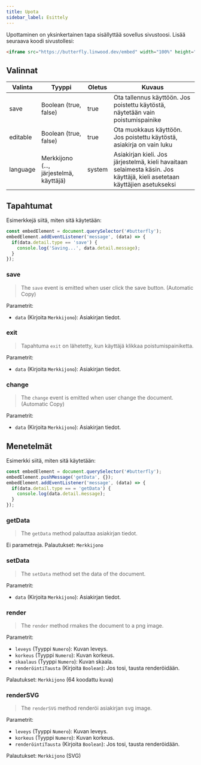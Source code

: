 ```yaml
---
title: Upota
sidebar_label: Esittely
---
```


Upottaminen on yksinkertainen tapa sisällyttää sovellus sivustoosi. Lisää seuraava koodi sivustollesi:

```html
<iframe src="https://butterfly.linwood.dev/embed" width="100%" height="500px" allowtransparency="true"></iframe>
```

## Valinnat

| Valinta  | Tyyppi                                  | Oletus | Kuvaus                                                                                                                    |
| -------- | --------------------------------------- | ------ | ------------------------------------------------------------------------------------------------------------------------- |
| save     | Boolean (true, false)                   | true   | Ota tallennus käyttöön. Jos poistettu käytöstä, näytetään vain poistumispainike                                           |
| editable | Boolean (true, false)                   | true   | Ota muokkaus käyttöön. Jos poistettu käytöstä, asiakirja on vain luku                                                     |
| language | Merkkijono (..., järjestelmä, käyttäjä) | system | Asiakirjan kieli. Jos järjestelmä, kieli havaitaan selaimesta käsin. Jos käyttäjä, kieli asetetaan käyttäjien asetukseksi |

## Tapahtumat

Esimerkkejä siitä, miten sitä käytetään:

```javascript
const embedElement = document.querySelector('#butterfly');
embedElement.addEventListener('message', (data) => {
  if(data.detail.type == 'save') {
    console.log('Saving...', data.detail.message);
  }
});
```

### save

> The `save` event is emitted when user click the save button. (Automatic Copy)

Parametrit:

* `data` (Kirjoita `Merkkijono`): Asiakirjan tiedot.

### exit

> Tapahtuma `exit` on lähetetty, kun käyttäjä klikkaa poistumispainiketta.

Parametrit:

* `data` (Kirjoita `Merkkijono`): Asiakirjan tiedot.

### change

> The `change` event is emitted when user change the document. (Automatic Copy)

Parametrit:

* `data` (Kirjoita `Merkkijono`): Asiakirjan tiedot.

## Menetelmät

Esimerkki siitä, miten sitä käytetään:

```javascript
const embedElement = document.querySelector('#butterfly');
embedElement.pushMessage('getData', {});
embedElement.addEventListener('message', (data) => {
  if(data.detail.type == = 'getData') {
    console.log(data.detail.message);
  }
});
```

### getData

> The `getData` method palauttaa asiakirjan tiedot.

Ei parametreja. Palautukset: `Merkkijono`

### setData

> The `setData` method set the data of the document.

Parametrit:

* `data` (Kirjoita `Merkkijono`): Asiakirjan tiedot.

### render

> The `render` method rmakes the document to a png image.

Parametrit:

* `leveys` (Tyyppi `Numero`): Kuvan leveys.
* `korkeus` (Tyyppi `Numero`): Kuvan korkeus.
* `skaalaus` (Tyyppi `Numero`): Kuvan skaala.
* `renderöintiTausta` (Kirjoita `Boolean`): Jos tosi, tausta renderöidään.

Palautukset: `Merkkijono` (64 koodattu kuva)

### renderSVG

> The `renderSVG` method renderöi asiakirjan svg image.

Parametrit:

* `leveys` (Tyyppi `Numero`): Kuvan leveys.
* `korkeus` (Tyyppi `Numero`): Kuvan korkeus.
* `renderöintiTausta` (Kirjoita `Boolean`): Jos tosi, tausta renderöidään.

Palautukset: `Merkkijono` (SVG)
